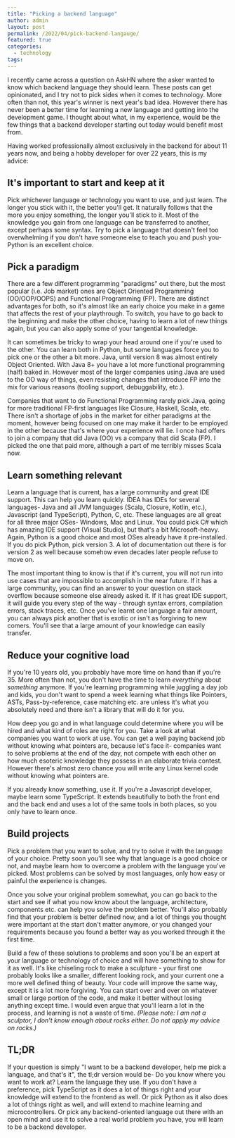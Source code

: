 ```yaml
---
title: "Picking a backend language"
author: admin
layout: post
permalink: /2022/04/pick-backend-langauge/
featured: true
categories:
  - technology
tags:
---
```


I recently came across a question on AskHN where the asker wanted to know which backend language they should learn. These posts can get opinionated, and I try not to pick sides when it comes to technology. More often than not, this year's winner is next year's bad idea. However there has never been a better time for learning a new language and getting into the development game. I thought about what, in my experience, would be the few things that a backend developer starting out today would benefit most from.

Having worked professionally almost exclusively in the backend for about 11 years now, and being a hobby developer for over 22 years, this is my advice:

## It's important to start and keep at it
Pick whichever language or technology you want to use, and just learn. The longer you stick with it, the better you'll get. It naturally follows that the more you enjoy something, the longer you'll stick to it. Most of the knowledge you gain from one language can be transferred to another, except perhaps some syntax. Try to pick a language that doesn't feel too overwhelming if you don't have someone else to teach you and push you- Python is an excellent choice.

## Pick a paradigm
There are a few different programming "paradigms" out there, but the most popular (i.e. Job market) ones are Object Oriented Programming (OO/OOP/OOPS) and Functional Programming (FP). There are distinct advantages for both, so it's almost like an early choice you make in a game that affects the rest of your playthrough. To switch, you have to go back to the beginning and make the other choice, having to learn a lot of new things again, but you can also apply some of your tangential knowledge.

It can sometimes be tricky to wrap your head around one if you're used to the other. You can learn both in Python, but some languages force you to pick one or the other a bit more. Java, until version 8 was almost entirely Object Oriented. With Java 8+ you have a lot more functional programming (half) baked in. However most of the larger companies using Java are used to the OO way of things, even resisting changes that introduce FP into the mix for various reasons (tooling support, debuggability, etc.).

Companies that want to do Functional Programming rarely pick Java, going for more traditional FP-first languages like Closure, Haskell, Scala, etc. There isn't a shortage of jobs in the market for either paradigms at the moment, however being focused on one may make it harder to be employed in the other because that's where your experience will lie. I once had offers to join a company that did Java (OO) vs a company that did Scala (FP). I picked the one that paid more, although a part of me terribly misses Scala now. 

## Learn something relevant
Learn a language that is current, has a large community and great IDE support. This can help you learn quickly. IDEA has IDEs for several languages- Java and all JVM languages (Scala, Closure, Kotlin, etc.), Javascript (and TypeScript), Python, C, etc. These languages are all great for all three major OSes- Windows, Mac and Linux. You could pick C# which has amazing IDE support (Visual Studio), but that's a bit Microsoft-heavy. Again, Python is a good choice and most OSes already have it pre-installed. If you do pick Python, pick version 3. A lot of documentation out there is for version 2 as well because somehow even decades later people refuse to move on.

The most important thing to know is that if it's current, you will not run into use cases that are impossible to accomplish in the near future. If it has a large community, you can find an answer to your question on stack overflow because someone else already asked it. If it has great IDE support, it will guide you every step of the way - through syntax errors, compilation errors, stack traces, etc. Once you've learnt one language a fair amount, you can always pick another that is exotic or isn't as forgiving to new comers. You'll see that a large amount of your knowledge can easily transfer. 

## Reduce your cognitive load
If you're 10 years old, you probably have more time on hand than if you're 35. More often than not, you don't have the time to learn *everything* about *something* anymore. If you're learning programming while juggling a day job and kids, you don't want to spend a week learning what things like Pointers, ASTs, Pass-by-reference, case matching etc. are unless it's what you absolutely need and there isn't a library that will do it for you.

How deep you go and in what language could determine where you will be hired and what kind of roles are right for you. Take a look at what companies you want to work at use. You can get a well paying backend job without knowing what pointers are, because let's face it- companies want to solve problems at the end of the day, not compete with each other on how much esoteric knowledge they possess in an elaborate trivia contest. However there's almost zero chance you will write any Linux kernel code without knowing what pointers are.

If you already know something, use it. If you're a Javascript developer, maybe learn some TypeScript. It extends beautifully to both the front end and the back end and uses a lot of the same tools in both places, so you only have to learn once.

## Build projects
Pick a problem that you want to solve, and try to solve it with the language of your choice. Pretty soon you'll see why that language is a good choice or not, and maybe learn how to overcome a problem with the language you've picked. Most problems can be solved by most languages, only how easy or painful the experience is changes.

Once you solve your original problem somewhat, you can go back to the start and see if what you now know about the language, architecture, components etc. can help you solve the problem better. You'll also probably find that your problem is better defined now, and a lot of things you thought were important at the start don't matter anymore, or you changed your requirements because you found a better way as you worked through it the first time. 

Build a few of these solutions to problems and soon you'll be an expert at your language or technology of choice and will have something to show for it as well. It's like chiseling rock to make a sculpture - your first one probably looks like a smaller, different looking rock, and your current one a more well defined thing of beauty. Your code will improve the same way, except it is a lot more forgiving. You can start over and over on whatever small or large portion of the code, and make it better without losing anything except time. I would even argue that you'll learn a lot in the process, and learning is not a waste of time. *(Please note: I am not a sculptor, I don't know enough about rocks either. Do not apply my advice on rocks.)*

## TL;DR
If your question is simply "I want to be a backend developer, help me pick a language, and that's it", the tl;dr version would be- Do you know where you want to work at? Learn the language they use. If you don't have a preference, pick TypeScript as it does a lot of things right and your knowledge will extend to the frontend as well. Or pick Python as it also does a lot of things right as well, and will extend to machine learning and microcontrollers. Or pick any backend-oriented language out there with an open mind and use it to solve a real world problem you have, you will learn to be a backend developer.
